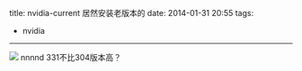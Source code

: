 title: nvidia-current 居然安装老版本的
date: 2014-01-31 20:55
tags:
- nvidia 
---
![](/img/nv1.jpg)
nnnnd 331不比304版本高？

